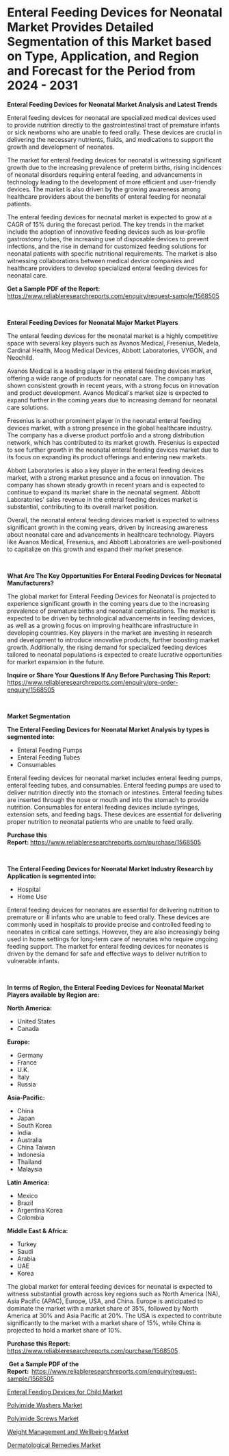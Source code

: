 <p><h1>Enteral Feeding Devices for Neonatal Market Provides Detailed Segmentation of this Market based on Type, Application, and Region and Forecast for the Period from 2024 - 2031</h1></p><p><strong>Enteral Feeding Devices for Neonatal Market Analysis and Latest Trends</strong></p>
<p><p>Enteral feeding devices for neonatal are specialized medical devices used to provide nutrition directly to the gastrointestinal tract of premature infants or sick newborns who are unable to feed orally. These devices are crucial in delivering the necessary nutrients, fluids, and medications to support the growth and development of neonates.</p><p>The market for enteral feeding devices for neonatal is witnessing significant growth due to the increasing prevalence of preterm births, rising incidences of neonatal disorders requiring enteral feeding, and advancements in technology leading to the development of more efficient and user-friendly devices. The market is also driven by the growing awareness among healthcare providers about the benefits of enteral feeding for neonatal patients.</p><p>The enteral feeding devices for neonatal market is expected to grow at a CAGR of 15% during the forecast period. The key trends in the market include the adoption of innovative feeding devices such as low-profile gastrostomy tubes, the increasing use of disposable devices to prevent infections, and the rise in demand for customized feeding solutions for neonatal patients with specific nutritional requirements. The market is also witnessing collaborations between medical device companies and healthcare providers to develop specialized enteral feeding devices for neonatal care.</p></p>
<p><strong>Get a Sample PDF of the Report:&nbsp;</strong> <a href="https://www.reliableresearchreports.com/enquiry/request-sample/1568505">https://www.reliableresearchreports.com/enquiry/request-sample/1568505</a></p>
<p>&nbsp;</p>
<p><strong>Enteral Feeding Devices for Neonatal Major Market Players</strong></p>
<p><p>The enteral feeding devices for the neonatal market is a highly competitive space with several key players such as Avanos Medical, Fresenius, Medela, Cardinal Health, Moog Medical Devices, Abbott Laboratories, VYGON, and Neochild.</p><p>Avanos Medical is a leading player in the enteral feeding devices market, offering a wide range of products for neonatal care. The company has shown consistent growth in recent years, with a strong focus on innovation and product development. Avanos Medical's market size is expected to expand further in the coming years due to increasing demand for neonatal care solutions.</p><p>Fresenius is another prominent player in the neonatal enteral feeding devices market, with a strong presence in the global healthcare industry. The company has a diverse product portfolio and a strong distribution network, which has contributed to its market growth. Fresenius is expected to see further growth in the neonatal enteral feeding devices market due to its focus on expanding its product offerings and entering new markets.</p><p>Abbott Laboratories is also a key player in the enteral feeding devices market, with a strong market presence and a focus on innovation. The company has shown steady growth in recent years and is expected to continue to expand its market share in the neonatal segment. Abbott Laboratories' sales revenue in the enteral feeding devices market is substantial, contributing to its overall market position.</p><p>Overall, the neonatal enteral feeding devices market is expected to witness significant growth in the coming years, driven by increasing awareness about neonatal care and advancements in healthcare technology. Players like Avanos Medical, Fresenius, and Abbott Laboratories are well-positioned to capitalize on this growth and expand their market presence.</p></p>
<p>&nbsp;</p>
<p><strong>What Are The Key Opportunities For Enteral Feeding Devices for Neonatal Manufacturers?</strong></p>
<p><p>The global market for Enteral Feeding Devices for Neonatal is projected to experience significant growth in the coming years due to the increasing prevalence of premature births and neonatal complications. The market is expected to be driven by technological advancements in feeding devices, as well as a growing focus on improving healthcare infrastructure in developing countries. Key players in the market are investing in research and development to introduce innovative products, further boosting market growth. Additionally, the rising demand for specialized feeding devices tailored to neonatal populations is expected to create lucrative opportunities for market expansion in the future.</p></p>
<p><strong>Inquire or Share Your Questions If Any Before Purchasing This Report:</strong> <a href="https://www.reliableresearchreports.com/enquiry/pre-order-enquiry/1568505">https://www.reliableresearchreports.com/enquiry/pre-order-enquiry/1568505</a></p>
<p>&nbsp;</p>
<p><strong>Market Segmentation</strong></p>
<p><strong>The Enteral Feeding Devices for Neonatal Market Analysis by types is segmented into:</strong></p>
<p><ul><li>Enteral Feeding Pumps</li><li>Enteral Feeding Tubes</li><li>Consumables</li></ul></p>
<p><p>Enteral feeding devices for neonatal market includes enteral feeding pumps, enteral feeding tubes, and consumables. Enteral feeding pumps are used to deliver nutrition directly into the stomach or intestines. Enteral feeding tubes are inserted through the nose or mouth and into the stomach to provide nutrition. Consumables for enteral feeding devices include syringes, extension sets, and feeding bags. These devices are essential for delivering proper nutrition to neonatal patients who are unable to feed orally.</p></p>
<p><strong>Purchase this Report:&nbsp;</strong><a href="https://www.reliableresearchreports.com/purchase/1568505">https://www.reliableresearchreports.com/purchase/1568505</a></p>
<p>&nbsp;</p>
<p><strong>The Enteral Feeding Devices for Neonatal Market Industry Research by Application is segmented into:</strong></p>
<p><ul><li>Hospital</li><li>Home Use</li></ul></p>
<p><p>Enteral feeding devices for neonates are essential for delivering nutrition to premature or ill infants who are unable to feed orally. These devices are commonly used in hospitals to provide precise and controlled feeding to neonates in critical care settings. However, they are also increasingly being used in home settings for long-term care of neonates who require ongoing feeding support. The market for enteral feeding devices for neonates is driven by the demand for safe and effective ways to deliver nutrition to vulnerable infants.</p></p>
<p>&nbsp;</p>
<p><strong>In terms of Region, the Enteral Feeding Devices for Neonatal Market Players available by Region are:</strong></p>
<p>
    <p> <strong> North America: </strong>
        <ul>
            <li>United States</li>
            <li>Canada</li>
        </ul>
        </p> 
    <p> <strong> Europe: </strong>
        <ul>
            <li>Germany</li>
            <li>France</li>
            <li>U.K.</li>
            <li>Italy</li>
            <li>Russia</li>
        </ul>
        </p> 
    <p> <strong> Asia-Pacific: </strong>
        <ul>
            <li>China</li>
            <li>Japan</li>
            <li>South Korea</li>
            <li>India</li>
            <li>Australia</li>
            <li>China Taiwan</li>
            <li>Indonesia</li>
            <li>Thailand</li>
            <li>Malaysia</li>
        </ul>
        </p> 
    <p> <strong> Latin America: </strong>
        <ul>
            <li>Mexico</li>
            <li>Brazil</li>
            <li>Argentina Korea</li>
            <li>Colombia</li>
        </ul>
        </p> 
    <p> <strong> Middle East & Africa: </strong>
        <ul>
            <li>Turkey</li>
            <li>Saudi</li>
            <li>Arabia</li>
            <li>UAE</li>
            <li>Korea</li>
        </ul>
    </p>
    </p>
<p><p>The global market for enteral feeding devices for neonatal is expected to witness substantial growth across key regions such as North America (NA), Asia Pacific (APAC), Europe, USA, and China. Europe is anticipated to dominate the market with a market share of 35%, followed by North America at 30% and Asia Pacific at 20%. The USA is expected to contribute significantly to the market with a market share of 15%, while China is projected to hold a market share of 10%.</p></p>
<p><strong>Purchase this Report: </strong><a href="https://www.reliableresearchreports.com/purchase/1568505">https://www.reliableresearchreports.com/purchase/1568505</a></p>
<p>&nbsp;<strong>Get a Sample PDF of the Report:&nbsp;&nbsp;</strong><a href="https://www.reliableresearchreports.com/enquiry/request-sample/1568505">https://www.reliableresearchreports.com/enquiry/request-sample/1568505</a></p>
<p><strong></strong></p>
<p><p><a href="https://github.com/zjyglelu/Market-Research-Report-List-1/blob/main/enteral-feeding-devices-for-child-market.md">Enteral Feeding Devices for Child Market</a></p><p><a href="https://issuu.com/reportprime-2/docs/polyimide-washers-market-size-2030.pptx">Polyimide Washers Market</a></p><p><a href="https://issuu.com/reportprime-2/docs/polyimide-screws-market-size-2030.pptx">Polyimide Screws Market</a></p><p><a href="https://github.com/elizabethdagraca/Market-Research-Report-List-2/blob/main/weight-management-and-wellbeing-market.md">Weight Management and Wellbeing Market</a></p><p><a href="https://github.com/santosh758595/Market-Research-Report-List-3/blob/main/dermatological-remedies-market.md">Dermatological Remedies Market</a></p></p>